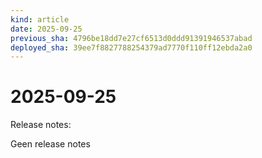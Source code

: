 ```yaml
---
kind: article
date: 2025-09-25
previous_sha: 4796be18dd7e27cf6513d0ddd91391946537abad
deployed_sha: 39ee7f8827788254379ad7770f110ff12ebda2a0
---
```


# 2025-09-25

Release notes:

Geen release notes
